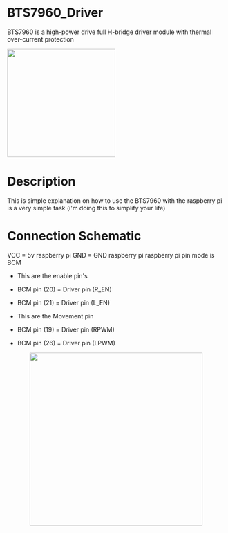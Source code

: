 # BTS7960_Driver
BTS7960 is a  high-power drive full H-bridge driver module with thermal over-current protection

<p aling="center">
  <img src="https://raw.githubusercontent.com/The-GUY-2024/BTS7960_Driver/main/src/bts7960.jpg" width="250"/>
</p>

# Description
This is simple explanation on how to use the BTS7960 with the raspberry pi is a very simple task 
(i'm doing this to simplify your life)



# Connection Schematic
VCC = 5v raspberry pi
GND = GND raspberry pi
raspberry pi pin mode is BCM 

* This are the enable pin's 

* BCM pin (20) = Driver pin (R_EN) 

* BCM pin (21) = Driver pin (L_EN)
             
* This are the Movement pin 

* BCM pin (19) = Driver pin (RPWM)

* BCM pin (26) = Driver pin (LPWM)
             
             
             
<p align="center">
  <img src="https://raw.githubusercontent.com/The-GUY-2024/BTS7960_Driver/main/src/rsp.png" width="400" />


</p>
